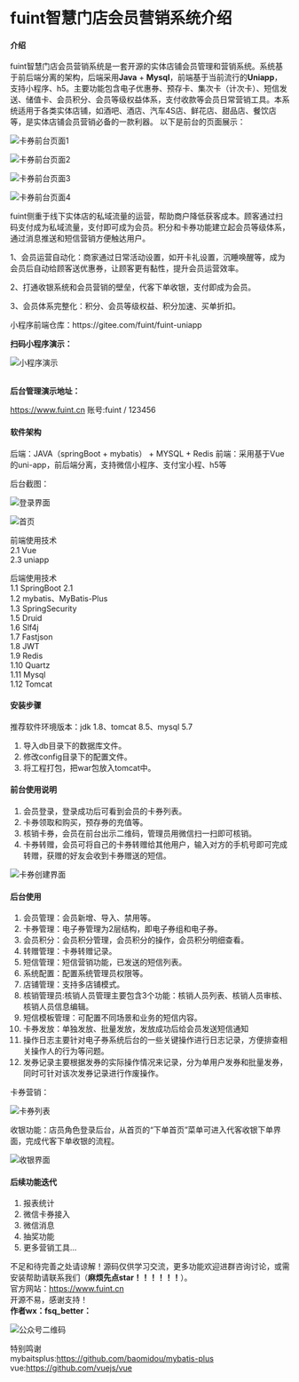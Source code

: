 # fuint智慧门店会员营销系统介绍

#### 介绍
fuint智慧门店会员营销系统是一套开源的实体店铺会员管理和营销系统。系统基于前后端分离的架构，后端采用<b>Java</b> + <b>Mysql</b>，前端基于当前流行的<b>Uniapp</b>，支持小程序、h5。主要功能包含电子优惠券、预存卡、集次卡（计次卡）、短信发送、储值卡、会员积分、会员等级权益体系，支付收款等会员日常营销工具。本系统适用于各类实体店铺，如酒吧、酒店、汽车4S店、鲜花店、甜品店、餐饮店等，是实体店铺会员营销必备的一款利器。
以下是前台的页面展示：
<p><img src="screenshots/g1.png" alt="卡券前台页面1"></p>
<p><img src="screenshots/g2.png" alt="卡券前台页面2"></p>
<p><img src="screenshots/g3.png" alt="卡券前台页面3"></p>
<p><img src="screenshots/g4.png" alt="卡券前台页面4"></p>

fuint侧重于线下实体店的私域流量的运营，帮助商户降低获客成本。顾客通过扫码支付成为私域流量，支付即可成为会员。积分和卡券功能建立起会员等级体系，通过消息推送和短信营销方便触达用户。
<p>1、会员运营自动化：商家通过日常活动设置，如开卡礼设置，沉睡唤醒等，成为会员后自动给顾客送优惠券，让顾客更有黏性，提升会员运营效率。</p>
<p>2、打通收银系统和会员营销的壁垒，代客下单收银，支付即成为会员。</p>
<p>3、会员体系完整化：积分、会员等级权益、积分加速、买单折扣。</p>
<p>小程序前端仓库：https://gitee.com/fuint/fuint-uniapp</p>
<b>扫码小程序演示：</b><br>
<p><img src="screenshots/miniapp.png" alt="小程序演示"></p>
<br>
<b>后台管理演示地址：</b><br>
<p>
   <a target="_blank" href="https://www.fuint.cn">https://www.fuint.cn</a>
   账号:fuint / 123456
</p>

#### 软件架构
后端：JAVA（springBoot + mybatis） + MYSQL + Redis
前端：采用基于Vue的uni-app，前后端分离，支持微信小程序、支付宝小程、h5等
<p>后台截图：</p>
<p><img src="screenshots/login.png" alt="登录界面"></p>
<p><img src="screenshots/homeV2.png" alt="首页"></p>

前端使用技术<br>
2.1 Vue<br>
2.3 uniapp


后端使用技术<br>
1.1 SpringBoot 2.1<br>
1.2 mybatis、MyBatis-Plus<br>
1.3 SpringSecurity<br>
1.5 Druid<br>
1.6 Slf4j<br>
1.7 Fastjson<br>
1.8 JWT<br>
1.9 Redis<br>
1.10 Quartz<br>
1.11 Mysql<br>
1.12 Tomcat


#### 安装步骤
推荐软件环境版本：jdk 1.8、tomcat 8.5、mysql 5.7
1.  导入db目录下的数据库文件。
2.  修改config目录下的配置文件。
3.  将工程打包，把war包放入tomcat中。


#### 前台使用说明

1.  会员登录，登录成功后可看到会员的卡券列表。
2.  卡券领取和购买，预存券的充值等。
3.  核销卡券，会员在前台出示二维码，管理员用微信扫一扫即可核销。
4.  卡券转赠，会员可将自己的卡券转赠给其他用户，输入对方的手机号即可完成转赠，获赠的好友会收到卡券赠送的短信。

<p><img src="screenshots/create.png" alt="卡券创建界面"></p>

#### 后台使用
1.  会员管理：会员新增、导入、禁用等。
2.  卡券管理：电子券管理为2层结构，即电子券组和电子券。
3.  会员积分：会员积分管理，会员积分的操作，会员积分明细查看。
4.  转赠管理：卡券转赠记录。
5.  短信管理：短信营销功能，已发送的短信列表。
6.  系统配置：配置系统管理员权限等。
7.  店铺管理：支持多店铺模式。
8.  核销管理员:核销人员管理主要包含3个功能：核销人员列表、核销人员审核、核销人员信息编辑。
9.  短信模板管理：可配置不同场景和业务的短信内容。
10. 卡券发放：单独发放、批量发放，发放成功后给会员发送短信通知
11. 操作日志主要针对电子券系统后台的一些关键操作进行日志记录，方便排查相关操作人的行为等问题。
12. 发券记录主要根据发券的实际操作情况来记录，分为单用户发券和批量发券，同时可针对该次发券记录进行作废操作。
<p>卡券营销：</p>
<p><img src="screenshots/coupon-list.png" alt="卡券列表"></p>

<p>收银功能：店员角色登录后台，从首页的“下单首页”菜单可进入代客收银下单界面，完成代客下单收银的流程。</p>
<p><img src="screenshots/cashier.png" alt="收银界面"></p>


#### 后续功能迭代

1.  报表统计
2.  微信卡券接入
3.  微信消息
4.  抽奖功能
5.  更多营销工具...

不足和待完善之处请谅解！源码仅供学习交流，更多功能欢迎进群咨询讨论，或需安装帮助请联系我们（<b>麻烦先点star！！！！！！</b>）。<br>
官方网站：https://www.fuint.cn <br>
开源不易，感谢支持！<br>
<b>作者wx：fsq_better：</b><br>
<p><img src="screenshots/qr.png" alt="公众号二维码"></p>


特别鸣谢<br>
mybaitsplus:https://github.com/baomidou/mybatis-plus<br>
vue:https://github.com/vuejs/vue
